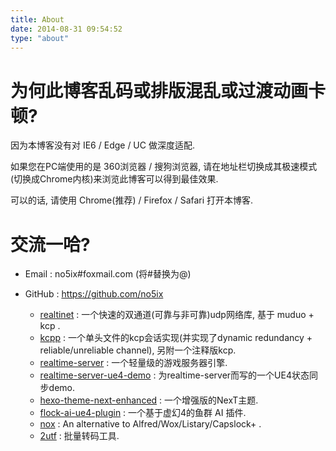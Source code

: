 ```yaml
---
title: About
date: 2014-08-31 09:54:52
type: "about"
---
```


# 为何此博客乱码或排版混乱或过渡动画卡顿?

因为本博客没有对 IE6 / Edge / UC 做深度适配.

如果您在PC端使用的是 360浏览器 / 搜狗浏览器, 请在地址栏切换成其极速模式(切换成Chrome内核)来浏览此博客可以得到最佳效果.

可以的话, 请使用 Chrome(推荐) / Firefox / Safari 打开本博客.

<!-- 
# 所属阵营及主要技能加点是?

网易 / 后台开发
 -->

# 交流一哈?

- <i class="fa fa-fw fa-envelope fa-2x"></i>Email : no5ix#foxmail.com (将#替换为@)

- <i class="fa fa-fw fa-github fa-2x"></i>GitHub : https://github.com/no5ix
    - [realtinet](https://github.com/no5ix/realtinet) : 一个快速的双通道(可靠与非可靠)udp网络库, 基于 muduo + kcp .
    - [kcpp](https://github.com/no5ix/kcpp) : 一个单头文件的kcp会话实现(并实现了dynamic redundancy + reliable/unreliable channel), 另附一个注释版kcp.
    - [realtime-server](https://github.com/no5ix/realtime-server) : 一个轻量级的游戏服务器引擎.
    - [realtime-server-ue4-demo](https://github.com/no5ix/realtime-server-ue4-demo) : 为realtime-server而写的一个UE4状态同步demo.
    - [hexo-theme-next-enhanced](https://github.com/no5ix/hexo-theme-next-enhanced) : 一个增强版的NexT主题.
    - [flock-ai-ue4-plugin](https://github.com/no5ix/flock-ai-ue4-plugin) : 一个基于虚幻4的鱼群 AI 插件.
    - [nox](https://github.com/no5ix/nox) : An alternative to Alfred/Wox/Listary/Capslock+ .
    - [2utf](https://github.com/no5ix/2utf) : 批量转码工具.
<!-- - 网易云音乐 : https://music.163.com/#/user/home?id=47256866 -->
